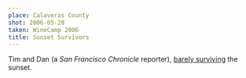 ```yaml
---
place: Calaveras County
shot: 2006-05-28
taken: WineCamp 2006
title: Sunset Survivors
---
```


Tim and Dan (a <cite>San Francisco Chronicle</cite> reporter), [barely surviving](http://sfgate.com/cgi-bin/blogs/sfgate/detail?blogid=19&entry_id=5599) the sunset.
